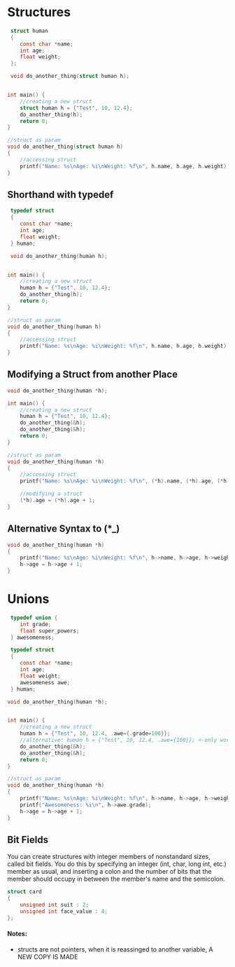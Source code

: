 # Structures
```c
 struct human
 {
 	const char *name;
 	int age;
 	float weight;
 };

 void do_another_thing(struct human h);


int main() {
	//creating a new struct
	struct human h = {"Test", 10, 12.4};
	do_another_thing(h);
 	return 0;
}

//struct as param
void do_another_thing(struct human h) 
{
	//accessing struct
	printf("Name: %s\nAge: %i\nWeight: %f\n", h.name, h.age, h.weight);
}
```

## Shorthand with typedef
```c
 typedef struct 
 {
 	const char *name;
 	int age;
 	float weight;
 } human;

 void do_another_thing(human h);


int main() {
	//creating a new struct
	human h = {"Test", 10, 12.4};
	do_another_thing(h);
 	return 0;
}

//struct as param
void do_another_thing(human h) 
{
	//accessing struct
	printf("Name: %s\nAge: %i\nWeight: %f\n", h.name, h.age, h.weight);
}
```

## Modifying a Struct from another Place
```c
void do_another_thing(human *h);

int main() {
	//creating a new struct
	human h = {"Test", 10, 12.4};
	do_another_thing(&h);
	do_another_thing(&h);
 	return 0;
}

//struct as param
void do_another_thing(human *h) 
{
	//accessing struct
	printf("Name: %s\nAge: %i\nWeight: %f\n", (*h).name, (*h).age, (*h).weight);

	//modifying a struct 
	(*h).age = (*h).age + 1;
}
```

## Alternative Syntax to (*_)
```c
void do_another_thing(human *h) 
{
	printf("Name: %s\nAge: %i\nWeight: %f\n", h->name, h->age, h->weight);
	h->age = h->age + 1;
}
```

# Unions
```c
 typedef union {
 	int grade;
 	float super_powers;
 } awesomeness;

 typedef struct 
 {
 	const char *name;
 	int age;
 	float weight;
 	awesomeness awe;
 } human;

void do_another_thing(human *h);


int main() {
	//creating a new struct
	human h = {"Test", 10, 12.4, .awe={.grade=100}};
	//alternative: human h = {"Test", 10, 12.4, .awe={100}}; <-only works if using first field in the union
	do_another_thing(&h);
	do_another_thing(&h);
 	return 0;
}

//struct as param
void do_another_thing(human *h) 
{
	printf("Name: %s\nAge: %i\nWeight: %f\n", h->name, h->age, h->weight);
	printf("Awesomeness: %i\n", h->awe.grade);
	h->age = h->age + 1;
}
```

## Bit Fields
You can create structures with integer members of nonstandard sizes, called bit fields. You do this by specifying an integer (int, char, long int, etc.) member as usual, and inserting a colon and the number of bits that the member should occupy in between the member's name and the semicolon.
```c
struct card
{
	unsigned int suit : 2;
    unsigned int face_value : 4;
};
```


#### Notes:
* structs are not pointers, when it is reassinged to another variable, A NEW COPY IS MADE

